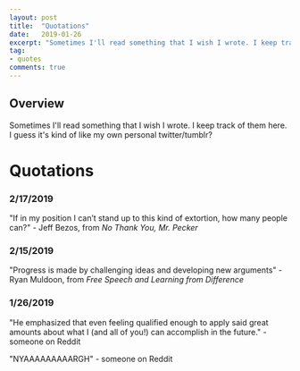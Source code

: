 ```yaml
---
layout: post
title:  "Quotations"
date:   2019-01-26
excerpt: "Sometimes I'll read something that I wish I wrote. I keep track of them here."
tag:
- quotes
comments: true
---
```

## Overview

Sometimes I'll read something that I wish I wrote. I keep track of them here. I guess it's kind of like my own personal twitter/tumblr?

# Quotations 

### 2/17/2019

"If in my position I can’t stand up to this kind of extortion, how many people can?" - Jeff Bezos, from *No Thank You, Mr. Pecker*

### 2/15/2019

"Progress is made by challenging ideas and developing new arguments" - Ryan Muldoon, from *Free Speech and Learning from Difference*

### 1/26/2019

"He emphasized that even feeling qualified enough to apply said great amounts about what I (and all of you!) can accomplish in the future." - someone on Reddit

"NYAAAAAAAAARGH" - someone on Reddit
